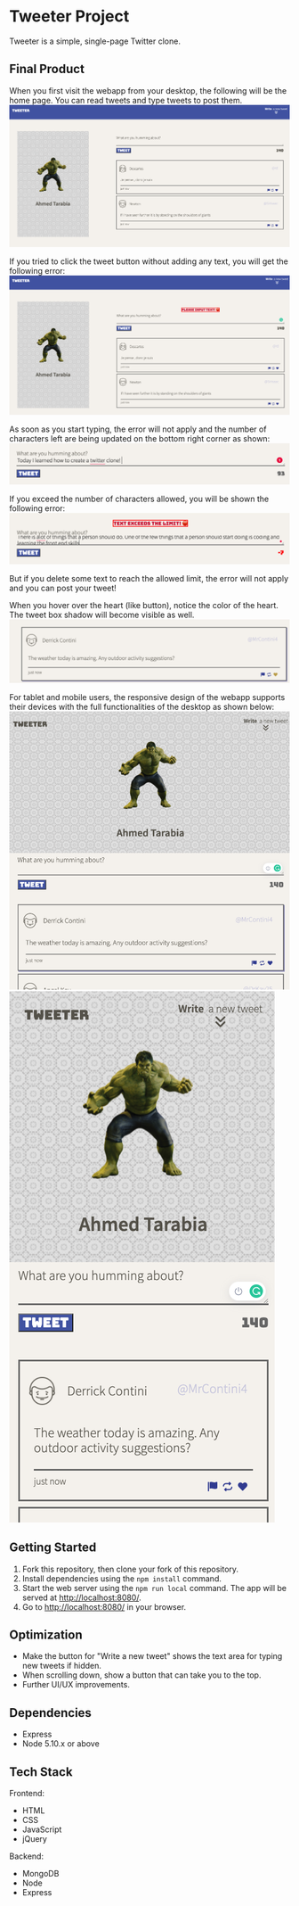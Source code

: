 # Tweeter Project

Tweeter is a simple, single-page Twitter clone.

## Final Product

When you first visit the webapp from your desktop, the following will be the home page. You can read tweets and type tweets to post them.
!["screenshot of frontpage"](https://github.com/ahmedtarabia/tweeter/blob/master/public/images/firstpage.png?raw=true)

If you tried to click the tweet button without adding any text, you will get the following error:
!["screenshot of error1"](https://github.com/ahmedtarabia/tweeter/blob/master/public/images/error1.png?raw=true)

As soon as you start typing, the error will not apply and the number of characters left are being updated on the bottom right corner as shown:
!["screenshot of typing"](https://github.com/ahmedtarabia/tweeter/blob/master/public/images/typing.png?raw=true)

If you exceed the number of characters allowed, you will be shown the following error:
!["screenshot of error2"](https://github.com/ahmedtarabia/tweeter/blob/master/public/images/Error2.png?raw=true)

But if you delete some text to reach the allowed limit, the error will not apply and you can post your tweet!

When you hover over the heart (like button), notice the color of the heart. The tweet box shadow will become visible as well. 
!["screenshot of hovering"](https://github.com/ahmedtarabia/tweeter/blob/master/public/images/hover.png?raw=true)

For tablet and mobile users, the responsive design of the webapp supports their devices with the full functionalities of the desktop as shown below: 
!["screenshot of tablet"](https://github.com/ahmedtarabia/tweeter/blob/master/public/images/tablet.png?raw=true)
!["screenshot of mobile"](https://github.com/ahmedtarabia/tweeter/blob/master/public/images/mobile.png?raw=true)

## Getting Started

1. Fork this repository, then clone your fork of this repository.
2. Install dependencies using the `npm install` command.
3. Start the web server using the `npm run local` command. The app will be served at <http://localhost:8080/>.
4. Go to <http://localhost:8080/> in your browser.

## Optimization

- Make the button for "Write a new tweet" shows the text area for typing new tweets if hidden.
- When scrolling down, show a button that can take you to the top. 
- Further UI/UX improvements. 


## Dependencies

- Express
- Node 5.10.x or above

## Tech Stack

Frontend:
 - HTML
 - CSS
 - JavaScript
 - jQuery
 
 Backend: 
 - MongoDB
 - Node 
 - Express
